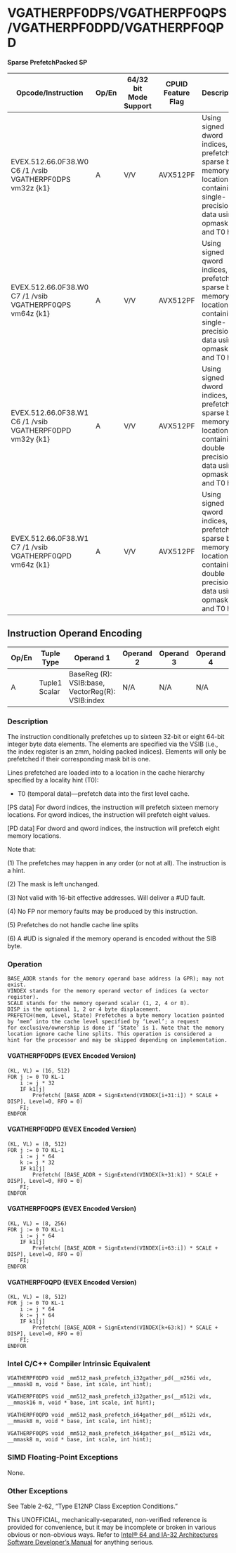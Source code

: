 # VGATHERPF0DPS/VGATHERPF0QPS/VGATHERPF0DPD/VGATHERPF0QPD

**Sparse PrefetchPacked SP**

| Opcode/Instruction                                       | Op/En | 64/32 bit Mode Support | CPUID Feature Flag | Description                                                                                                                     |
| -------------------------------------------------------- | ----- | ---------------------- | ------------------ | ------------------------------------------------------------------------------------------------------------------------------- |
| EVEX.512.66.0F38.W0 C6 /1 /vsib VGATHERPF0DPS vm32z {k1} | A     | V/V                    | AVX512PF           | Using signed dword indices, prefetch sparse byte memory locations containing single-precision data using opmask k1 and T0 hint. |
| EVEX.512.66.0F38.W0 C7 /1 /vsib VGATHERPF0QPS vm64z {k1} | A     | V/V                    | AVX512PF           | Using signed qword indices, prefetch sparse byte memory locations containing single-precision data using opmask k1 and T0 hint. |
| EVEX.512.66.0F38.W1 C6 /1 /vsib VGATHERPF0DPD vm32y {k1} | A     | V/V                    | AVX512PF           | Using signed dword indices, prefetch sparse byte memory locations containing double precision data using opmask k1 and T0 hint. |
| EVEX.512.66.0F38.W1 C7 /1 /vsib VGATHERPF0QPD vm64z {k1} | A     | V/V                    | AVX512PF           | Using signed qword indices, prefetch sparse byte memory locations containing double precision data using opmask k1 and T0 hint. |

## Instruction Operand Encoding

| Op/En | Tuple Type    | Operand 1                                        | Operand 2 | Operand 3 | Operand 4 |
| ----- | ------------- | ------------------------------------------------ | --------- | --------- | --------- |
| A     | Tuple1 Scalar | BaseReg (R): VSIB:base, VectorReg(R): VSIB:index | N/A       | N/A       | N/A       |

### Description

The instruction conditionally prefetches up to sixteen 32-bit or eight 64-bit integer byte data elements. The elements are specified via the VSIB (i.e., the index register is an zmm, holding packed indices). Elements will only be prefetched if their corresponding mask bit is one.

Lines prefetched are loaded into to a location in the cache hierarchy specified by a locality hint (T0):

- T0 (temporal data)—prefetch data into the first level cache.

[PS data] For dword indices, the instruction will prefetch sixteen memory locations. For qword indices, the instruction will prefetch eight values.

[PD data] For dword and qword indices, the instruction will prefetch eight memory locations.

Note that:

(1) The prefetches may happen in any order (or not at all). The instruction is a hint.

(2) The mask is left unchanged.

(3) Not valid with 16-bit effective addresses. Will deliver a #​​​UD fault.

(4) No FP nor memory faults may be produced by this instruction.

(5) Prefetches do not handle cache line splits

(6) A #​​​UD is signaled if the memory operand is encoded without the SIB byte.

### Operation

```
BASE_ADDR stands for the memory operand base address (a GPR); may not exist.
VINDEX stands for the memory operand vector of indices (a vector register).
SCALE stands for the memory operand scalar (1, 2, 4 or 8).
DISP is the optional 1, 2 or 4 byte displacement.
PREFETCH(mem, Level, State) Prefetches a byte memory location pointed by ‘mem’ into the cache level specified by ‘Level’; a request
for exclusive/ownership is done if ‘State’ is 1. Note that the memory location ignore cache line splits. This operation is considered a
hint for the processor and may be skipped depending on implementation.

```

#### VGATHERPF0DPS (EVEX Encoded Version)

```
(KL, VL) = (16, 512)
FOR j := 0 TO KL-1
    i := j * 32
    IF k1[j]
        Prefetch( [BASE_ADDR + SignExtend(VINDEX[i+31:i]) * SCALE + DISP], Level=0, RFO = 0)
    FI;
ENDFOR

```

#### VGATHERPF0DPD (EVEX Encoded Version)

```
(KL, VL) = (8, 512)
FOR j := 0 TO KL-1
    i := j * 64
    k := j * 32
    IF k1[j]
        Prefetch( [BASE_ADDR + SignExtend(VINDEX[k+31:k]) * SCALE + DISP], Level=0, RFO = 0)
    FI;
ENDFOR

```

#### VGATHERPF0QPS (EVEX Encoded Version)

```
(KL, VL) = (8, 256)
FOR j := 0 TO KL-1
    i := j * 64
    IF k1[j]
        Prefetch( [BASE_ADDR + SignExtend(VINDEX[i+63:i]) * SCALE + DISP], Level=0, RFO = 0)
    FI;
ENDFOR

```

#### VGATHERPF0QPD (EVEX Encoded Version)

```
(KL, VL) = (8, 512)
FOR j := 0 TO KL-1
    i := j * 64
    k := j * 64
    IF k1[j]
        Prefetch( [BASE_ADDR + SignExtend(VINDEX[k+63:k]) * SCALE + DISP], Level=0, RFO = 0)
    FI;
ENDFOR

```

### Intel C/C++ Compiler Intrinsic Equivalent

```
VGATHERPF0DPD void _mm512_mask_prefetch_i32gather_pd(__m256i vdx, __mmask8 m, void * base, int scale, int hint);

```

```
VGATHERPF0DPS void _mm512_mask_prefetch_i32gather_ps(__m512i vdx, __mmask16 m, void * base, int scale, int hint);

```

```
VGATHERPF0QPD void _mm512_mask_prefetch_i64gather_pd(__m512i vdx, __mmask8 m, void * base, int scale, int hint);

```

```
VGATHERPF0QPS void _mm512_mask_prefetch_i64gather_ps(__m512i vdx, __mmask8 m, void * base, int scale, int hint);

```

### SIMD Floating-Point Exceptions

None.

### Other Exceptions

See Table 2-62, “Type E12NP Class Exception Conditions.”

This UNOFFICIAL, mechanically-separated, non-verified reference is provided for convenience, but it may be
incomplete or broken in various obvious or non-obvious
ways. Refer to [Intel® 64 and IA-32 Architectures Software Developer’s Manual](https://software.intel.com/en-us/download/intel-64-and-ia-32-architectures-sdm-combined-volumes-1-2a-2b-2c-2d-3a-3b-3c-3d-and-4) for anything serious.
